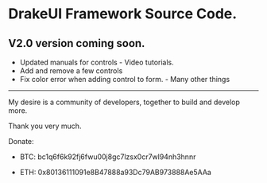 
# DrakeUI Framework Source Code.

## V2.0 version coming soon.
- Updated manuals for controls - Video tutorials.
- Add and remove a few controls
- Fix color error when adding control to form. - Many other things
-------------
My desire is a community of developers, together to build and develop more.

Thank you very much.

Donate:

- BTC: bc1q6f6k92fj6fwu00j8gc7lzsx0cr7wl94nh3hnnr

- ETH: 0x80136111091e8B47888a93Dc79AB973888Ae5AAa
